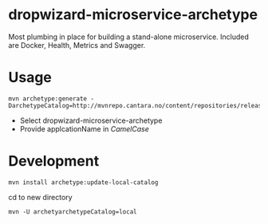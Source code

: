 # dropwizard-microservice-archetype
Most plumbing in place for building a stand-alone microservice. Included are Docker, Health, Metrics and Swagger.

# Usage
```
mvn archetype:generate -DarchetypeCatalog=http://mvnrepo.cantara.no/content/repositories/releases
```

* Select dropwizard-microservice-archetype
* Provide applcationName in _CamelCase_


# Development

``` 
mvn install archetype:update-local-catalog
```
cd to new directory
```
mvn -U archetyarchetypeCatalog=local

```